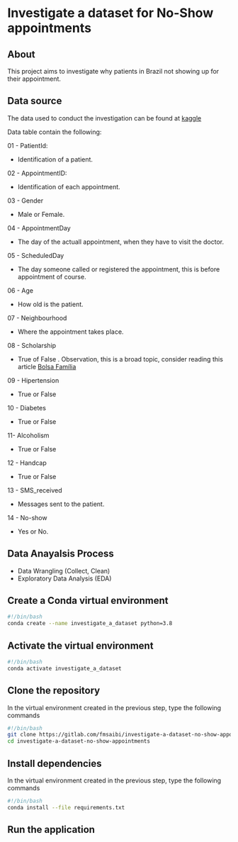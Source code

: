 # Investigate a dataset for No-Show appointments

## About

This project aims to investigate why patients in Brazil not showing up for their appointment.

## Data source

The data used to conduct the investigation can be found at [kaggle](https://www.kaggle.com/datasets/joniarroba/noshowappointments)

Data table contain the following:

01 - PatientId:

* Identification of a patient.

02 - AppointmentID:

* Identification of each appointment.

03 - Gender

* Male or Female.

04 - AppointmentDay

* The day of the actuall appointment, when they have to visit the doctor.

05 - ScheduledDay

* The day someone called or registered the appointment, this is before appointment of course.

06 - Age

* How old is the patient.

07 - Neighbourhood

* Where the appointment takes place.

08 - Scholarship

* True of False . Observation, this is a broad topic, consider reading this article [Bolsa Família](https://en.wikipedia.org/wiki/Bolsa_Fam%C3%ADlia)

09 - Hipertension

* True or False

10 - Diabetes

* True or False

11- Alcoholism

* True or False

12 - Handcap

* True or False

13 - SMS_received

* Messages sent to the patient.

14 - No-show

* Yes or No.

## Data Anayalsis Process

* Data Wrangling (Collect, Clean)
* Exploratory Data Analysis (EDA)

## Create a Conda virtual environment

```bash
#!/bin/bash
conda create --name investigate_a_dataset python=3.8

```

## Activate the virtual environment

```bash
#!/bin/bash
conda activate investigate_a_dataset
```

## Clone the repository

In the virtual environment created in the previous step, type the following commands

```bash
#!/bin/bash
git clone https://gitlab.com/fmsaibi/investigate-a-dataset-no-show-appointments.git
cd investigate-a-dataset-no-show-appointments
```

## Install dependencies

In the virtual environment created in the previous step, type the following commands

```bash
#!/bin/bash
conda install --file requirements.txt
```

## Run the application

